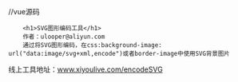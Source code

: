 //vue源码

		<h1>SVG图形编码工具</h1>
		作者：ulooper@aliyun.com
		通过将SVG图形编码，在css:background-image: url("data:image/svg+xml,encode")或者border-image中使用SVG背景图片
线上工具地址：www.xiyoulive.com/encodeSVG
